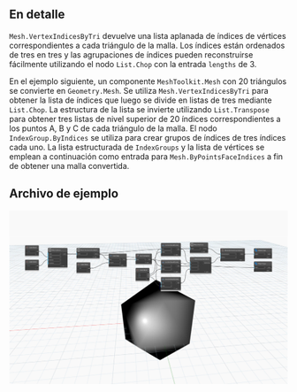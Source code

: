 ## En detalle
`Mesh.VertexIndicesByTri` devuelve una lista aplanada de índices de vértices correspondientes a cada triángulo de la malla. Los índices están ordenados de tres en tres y las agrupaciones de índices pueden reconstruirse fácilmente utilizando el nodo `List.Chop` con la entrada `lengths` de 3.

En el ejemplo siguiente, un componente `MeshToolkit.Mesh` con 20 triángulos se convierte en `Geometry.Mesh`. Se utiliza `Mesh.VertexIndicesByTri` para obtener la lista de índices que luego se divide en listas de tres mediante `List.Chop`. La estructura de la lista se invierte utilizando `List.Transpose` para obtener tres listas de nivel superior de 20 índices correspondientes a los puntos A, B y C de cada triángulo de la malla. El nodo `IndexGroup.ByIndices` se utiliza para crear grupos de índices de tres índices cada uno. La lista estructurada de `IndexGroups` y la lista de vértices se emplean a continuación como entrada para `Mesh.ByPointsFaceIndices` a fin de obtener una malla convertida.

## Archivo de ejemplo

![Example](./Autodesk.DesignScript.Geometry.Mesh.VertexIndicesByTri_img.jpg)
